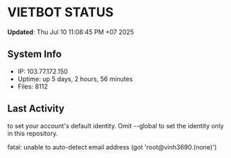 # VIETBOT STATUS
**Updated**: Thu Jul 10 11:08:45 PM +07 2025

## System Info
- IP: 103.77.172.150
- Uptime: up 5 days, 2 hours, 56 minutes
- Files: 8112

## Last Activity

to set your account's default identity.
Omit --global to set the identity only in this repository.

fatal: unable to auto-detect email address (got 'root@vinh3690.(none)')
